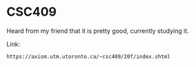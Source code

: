 # CSC409

Heard from my friend that it is pretty good, currently studying it.

Link:
```
https://axiom.utm.utoronto.ca/~csc409/20f/index.shtml
```